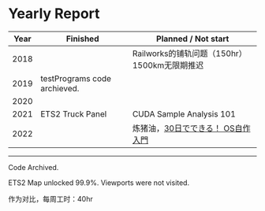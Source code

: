 # Yearly Report

Year | Finished | Planned / Not start
------------|-------------|--------------
2018 | | Railworks的铺轨问题（150hr）1500km无限期推迟
2019 | testPrograms code archieved. | 
2020 | |
2021 | ETS2 Truck Panel | CUDA Sample Analysis 101
2022 | | 炼猪油，[30日でできる！ OS自作入門](http://hrb.osask.jp/)


--------------------------------
Code Archived.

ETS2 Map unlocked 99.9%. Viewports were not visited.

作为对比，每周工时：40hr

